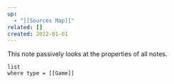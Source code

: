 ```yaml
---
up:
  - "[[Sources Map]]"
related: []
created: 2022-01-01
---
```

This note passively looks at the properties of all notes.


```dataview
list
where type = [[Game]]
```
